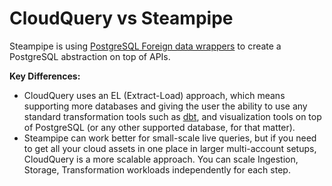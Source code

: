 # CloudQuery vs Steampipe

Steampipe is using [PostgreSQL Foreign data wrappers](https://wiki.postgresql.org/wiki/Foreign_data_wrappers) to create a PostgreSQL abstraction on top of APIs.

**Key Differences:**
* CloudQuery uses an EL (Extract-Load) approach, which means supporting more databases and giving the user the ability to use any standard transformation tools such as [dbt](https://www.getdbt.com/), and visualization tools on top of PostgreSQL (or any other supported database, for that matter).
* Steampipe can work better for small-scale live queries, but if you need to get all your cloud assets in one place in larger multi-account setups, CloudQuery is a more scalable approach. You can scale Ingestion, Storage, Transformation workloads independently for each step.
